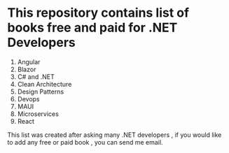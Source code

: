 # This repository contains list of books free and paid for .NET Developers
1. Angular
2. Blazor
3. C# and .NET
4. Clean Architecture
5. Design Patterns
6. Devops
7. MAUI
8. Microservices
9. React

This list was created after asking many .NET developers , if you would like to add any free or paid book , you can send me email.

